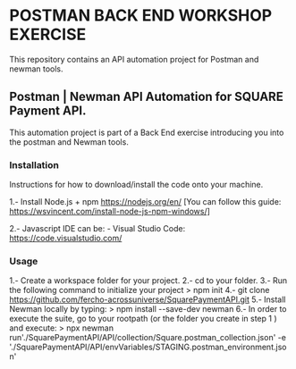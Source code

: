 # POSTMAN BACK END WORKSHOP EXERCISE

This repository contains an API automation project for Postman and newman tools.

## Postman | Newman API Automation for SQUARE Payment API.

This automation project is part of a Back End exercise introducing you into the postman and Newman tools.

### Installation

Instructions for how to download/install the code onto your machine.

1.- Install Node.js + npm https://nodejs.org/en/
    [You can follow this guide: https://wsvincent.com/install-node-js-npm-windows/]

2.- Javascript IDE can be:
    - Visual Studio Code: https://code.visualstudio.com/

### Usage

1.- Create a workspace folder for your project.
2.- cd to your folder.
3.- Run the following command to initialize your project
     > npm init
4.- git clone https://github.com/fercho-acrossuniverse/SquarePaymentAPI.git
5.- Install Newman locally by typing:
    > npm install --save-dev newman
6.- In order to execute the suite, go to your rootpath (or the folder you create in step 1 ) and execute:
     > npx newman run'./SquarePaymentAPI/API/collection/Square.postman_collection.json' -e './SquarePaymentAPI/API/envVariables/STAGING.postman_environment.json'
